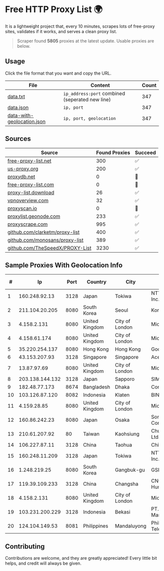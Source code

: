 
# Free HTTP Proxy List 🌍

It is a lightweight project that, every 10 minutes, scrapes lots of free-proxy sites, validates if it works, and serves a clean proxy list.


> Scraper found **5805** proxies at the latest update. Usable proxies are below.

## Usage

Click the file format that you want and copy the URL.


|File|Content|Count|
|----|-------|-----|
|[data.txt](https://raw.githubusercontent.com/themiralay/Proxy-List-World/master/data.txt)|`ip_address:port` combined (seperated new line)|347|
|[data.json](https://raw.githubusercontent.com/themiralay/Proxy-List-World/master/data.json)|`ip, port`|347|
|[data-with-geolocation.json](https://raw.githubusercontent.com/themiralay/Proxy-List-World/master/data-with-geolocation.json)|`ip, port, geolocation`|347|

## Sources

|Source|Found Proxies|Succeed|
|------|-------------|-------|
|[free-proxy-list.net](https://free-proxy-list.net)|300|✅|
|[us-proxy.org](https://www.us-proxy.org)|200|✅|
|[proxydb.net](http://proxydb.net)|0|🚫|
|[free-proxy-list.com](https://free-proxy-list.com/?page=&port=&type%5B%5D=http&type%5B%5D=https&up_time=0&search=Search)|0|🚫|
|[proxy-list.download](https://www.proxy-list.download/HTTP)|26|✅|
|[vpnoverview.com](https://vpnoverview.com/privacy/anonymous-browsing/free-proxy-servers)|32|✅|
|[proxyscan.io](https://www.proxyscan.io)|0|🚫|
|[proxylist.geonode.com](https://proxylist.geonode.com/api/proxy-list?limit=300&page=1&sort_by=lastChecked&sort_type=desc&protocols=http,https)|233|✅|
|[proxyscrape.com](https://api.proxyscrape.com/v2/?request=displayproxies&protocol=http&timeout=10000&country=all&ssl=all&anonymity=all)|995|✅|
|[github.com/clarketm/proxy-list](https://raw.githubusercontent.com/clarketm/proxy-list/master/proxy-list-raw.txt)|400|✅|
|[github.com/monosans/proxy-list](https://raw.githubusercontent.com/monosans/proxy-list/main/proxies/http.txt)|389|✅|
|[github.com/TheSpeedX/PROXY-List](https://raw.githubusercontent.com/TheSpeedX/PROXY-List/master/http.txt)|3230|✅|


## Sample Proxies With Geolocation Info

|#|Ip|Port|Country|City|Internet Service Provider|
|-|--|----|-------|----|-------------------------|
|1|160.248.92.13|3128|Japan|Tokiwa|NTT PC Communications, Inc.|
|2|211.104.20.205|8080|South Korea|Seoul|Korea Telecom|
|3|4.158.2.131|8080|United Kingdom|City of London|Microsoft Corporation|
|4|4.158.61.174|8080|United Kingdom|City of London|Microsoft Corporation|
|5|35.220.254.137|8080|Hong Kong|Hong Kong|Google LLC|
|6|43.153.207.93|3128|Singapore|Singapore|Aceville Pte.ltd|
|7|13.87.97.69|8080|United Kingdom|City of London|Microsoft Corporation|
|8|203.138.144.132|3128|Japan|Sapporo|SIMPLEIA|
|9|182.48.77.173|8674|Bangladesh|Dhaka|Corporate Office|
|10|103.126.87.120|8082|Indonesia|Klaten|BINTANGPERKASAORION|
|11|4.159.28.85|8080|United Kingdom|City of London|Microsoft Corporation|
|12|160.86.242.23|8080|Japan|Osaka|Sony Network Communications Inc|
|13|210.61.207.92|80|Taiwan|Kaohsiung|Chunghwa Telecom Co., Ltd.|
|14|106.227.87.11|3128|China|Taohua|China Telecom|
|15|160.248.11.209|3128|Japan|Tokiwa|NTT PC Communications, Inc.|
|16|1.248.219.25|8080|South Korea|Gangbuk-gu|GSNeotek|
|17|119.39.109.233|3128|China|Changsha|CNC Group CHINA169 Hunan Province Network|
|18|4.158.2.131|8080|United Kingdom|City of London|Microsoft Corporation|
|19|103.231.200.229|3128|Indonesia|Bekasi|PT. Berdikari Prima Mandiri|
|20|124.104.149.53|8081|Philippines|Mandaluyong|Philippine Long Distance Telephone Co.|



## Contributing

Contributions are welcome, and they are greatly appreciated! Every
little bit helps, and credit will always be given.

